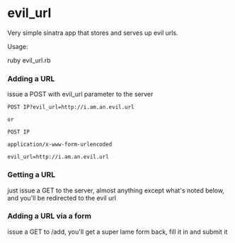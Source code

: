 evil_url
========

Very simple sinatra app that stores and serves up evil urls.

Usage:

ruby evil_url.rb

### Adding a URL
issue a POST with evil_url parameter to the server

```
POST IP?evil_url=http://i.am.an.evil.url

or

POST IP

application/x-www-form-urlencoded

evil_url=http://i.am.an.evil.url
```

### Getting a URL

just issue a GET to the server, almost anything except what's noted below, and you'll be redirected to the evil url

### Adding a URL via a form

issue a GET to /add, you'll get a super lame form back, fill it in and submit it
